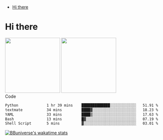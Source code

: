 <!--ts-->
* [Hi there](#hi-there)

<!-- Created by https://github.com/ekalinin/github-markdown-toc -->
<!-- Added by: runner, at: Wed Sep 27 04:19:34 UTC 2023 -->

<!--te-->


# Hi there

<!--
**BBuniverse/BBuniverse** is a ✨ _special_ ✨ repository because its `README.md` (this file) appears on your GitHub profile.

Here are some ideas to get you started:

- 🔭 I’m currently working on ...
- 🌱 I’m currently learning ...
- 👯 I’m looking to collaborate on ...
- 🤔 I’m looking for help with ...
- 💬 Ask me about ...
- 📫 How to reach me: ...
- 😄 Pronouns: ...
- ⚡ Fun fact: ...
-->


<div display="flex">
  <img src="https://github-readme-stats.vercel.app/api?username=BBuniverse&show_icons=true&count_private=true&theme=radical&hide_border=true" height="180"/>
  <img src="https://github-readme-stats.vercel.app/api/top-langs/?username=BBuniverse&layout=compact&theme=radical&hide_border=true" height="180"/>
</div
     

## Code
<!--START_SECTION:waka-->

```txt
Python             1 hr 39 mins    █████████████░░░░░░░░░░░░   51.91 %
textmate           34 mins         ████▓░░░░░░░░░░░░░░░░░░░░   18.23 %
YAML               33 mins         ████▒░░░░░░░░░░░░░░░░░░░░   17.63 %
Bash               13 mins         █▓░░░░░░░░░░░░░░░░░░░░░░░   07.19 %
Shell Script       5 mins          ▓░░░░░░░░░░░░░░░░░░░░░░░░   03.01 %
```

<!--END_SECTION:waka-->
     
[![BBuniverse's wakatime stats](https://github-readme-stats.vercel.app/api/wakatime?username=BBuniverse)](https://github.com/anuraghazra/github-readme-stats)
